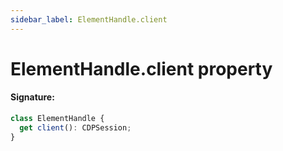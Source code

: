 ```yaml
---
sidebar_label: ElementHandle.client
---
```


# ElementHandle.client property

#### Signature:

```typescript
class ElementHandle {
  get client(): CDPSession;
}
```
